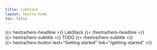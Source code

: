 ```yaml
---
title: LabStack
layout: hextra-home
toc: false
---
```


<div class="hx-mt-6 hx-mb-6">
{{< hextra/hero-headline >}}
  LabStack
{{< /hextra/hero-headline >}}
</div>

<div class="hx-mb-8">
{{< hextra/hero-subtitle >}}
  TODO
{{< /hextra/hero-subtitle >}}
</div>

<div class="hx-mb-6">
  {{< hextra/hero-button text="Getting started" link="/getting-started" >}}
</div>
